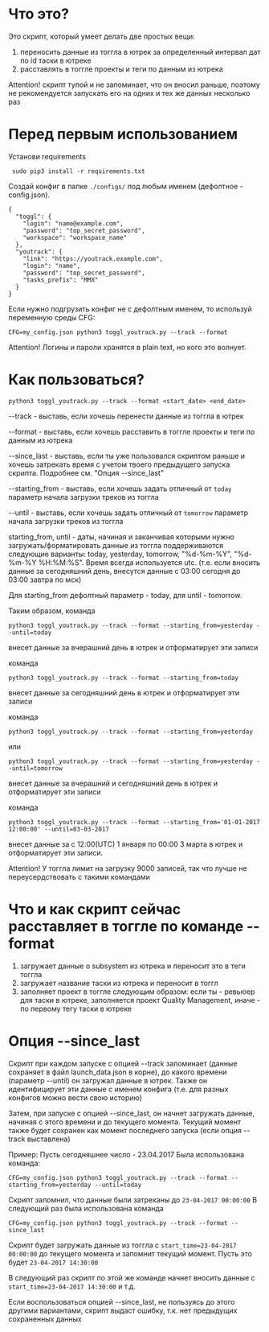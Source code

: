 # Что это?
Это скрипт, который умеет делать две простых вещи:
1. переносить данные из тоггла в ютрек за определенный интервал дат по id таски в ютреке
2. расставлять в тоггле проекты и теги по данным из ютрека

Attention!
скрипт тупой и не запоминает, что он вносил раньше, поэтому не рекомендуется запускать его на одних и тех же данных несколько раз

# Перед первым использованием
Установи requirements
 
     sudo pip3 install -r requirements.txt

Создай конфиг в папке `./configs/` под любым именем (дефолтное - config.json).



    {
      "toggl": {
        "login": "name@example.com",
        "password": "top_secret_password",
        "workspace": "workspace_name"
      },
      "youtrack": {
        "link": "https://youtrack.example.com",
        "login": "name",
        "password": "top_secret_password",
        "tasks_prefix": "MMX"
      }
    }
    

Если нужно подгрузить конфиг не с дефолтным именем, то используй 
переменную среды CFG:

    CFG=my_config.json python3 toggl_youtrack.py --track --format

Attention! Логины и пароли хранятся в plain text, но кого это волнует.

# Как пользоваться?

    python3 toggl_youtrack.py --track --format <start_date> <end_date>
    
--track - выставь, если хочешь перенести данные из тоггла в ютрек

--format - выставь, если хочешь расставить в тоггле проекты и теги по данным из ютрека

--since_last - выставь, если ты уже пользовался скриптом раньше и хочешь затрекать время с учетом твоего 
предыдущего запуска скрипта. Подробнее см. "Опция --since_last"

--starting_from - выставь, если хочешь задать отличный от `today` параметр начала загрузки треков из тоггла

--until - выставь, если хочешь задать отличный от `tomorrow` параметр начала загрузки треков из тоггла

starting_from, until - даты, начиная и заканчивая которыми нужно загружать/форматировать данные из тоггла
поддерживаются следующие варианты: today, yesterday, tomorrow, "%d-%m-%Y", "%d-%m-%Y %H:%M:%S". 
Время всегда используется utc. (т.е. если вносить данные за сегодняшний день, 
внесутся данные с 03:00 сегодня до 03:00 завтра по мск)

Для starting_from дефолтный параметр - today, для until - tomorrow.

Таким образом, команда

    python3 toggl_youtrack.py --track --format --starting_from=yesterday --until=today

внесет данные за вчерашний день в ютрек и отформатирует эти записи

команда

    python3 toggl_youtrack.py --track --format --starting_from=today

внесет данные за сегодняшний день в ютрек и отформатирует эти записи

команда

    python3 toggl_youtrack.py --track --format --starting_from=yesterday

или

    python3 toggl_youtrack.py --track --format --starting_from=yesterday --until=tomorrow


внесет данные за вчерашний и сегодняшний день в ютрек и отформатирует эти записи


команда

    python3 toggl_youtrack.py --track --format --starting_from='01-01-2017 12:00:00' --until=03-03-2017

внесет данные за c 12:00(UTC) 1 января по 00:00 3 марта в ютрек и отформатирует эти записи. 

Attention! У тоггла лимит на загрузку 9000 записей, так что лучше не переусердствовать с такими командами

# Что и как скрипт сейчас расставляет в тоггле по команде --format
1. загружает данные о subsystem из ютрека и переносит это в теги тоггла
2. загружает название таски из ютрека и переносит в тоггл
3. заполняет проект в тоггле следующим образом: если ты - ревьюер для таски в ютреке, заполняется проект Quality Management, 
иначе - по первому тегу таски в ютреке

# Опция --since_last
Скрипт при каждом запуске с опцией --track запоминает (данные сохраняет в файл launch_data.json в корне), 
до какого времени (параметр --until) он загружал данные в ютрек. 
Также он идентифицирует эти данные с именем конфига (т.е. для разных конфигов можно вести свою историю)

Затем, при запуске с опцией --since_last, он начнет загружать данные, начиная с этого времени и до текущего момента.
Текущий момент также будет сохранен как момент последнего запуска (если опция --track выставлена)

Пример:
Пусть сегодняшнее число - 23.04.2017 
Была использована команда:

    CFG=my_config.json python3 toggl_youtrack.py --track --format --starting_from=yesterday --until=today

Скрипт запомнил, что данные были затреканы до `23-04-2017 00:00:00`
В следующий раз была использована команда

    CFG=my_config.json python3 toggl_youtrack.py --track --format --since_last

Скрипт будет загружать данные из тоггла с `start_time=23-04-2017 00:00:00` до текущего момента 
и запомнит текущий момент. Пусть это будет `23-04-2017 14:30:00`

В следующий раз скрипт по этой же команде начнет вносить данные с `start_time=23-04-2017 14:30:00` и т.д.

Если воспользоваться опцией --since_last, не пользуясь до этого другими вариантами, скрипт выдаст ошибку, 
т.к. нет предыдущих сохраненных данных
